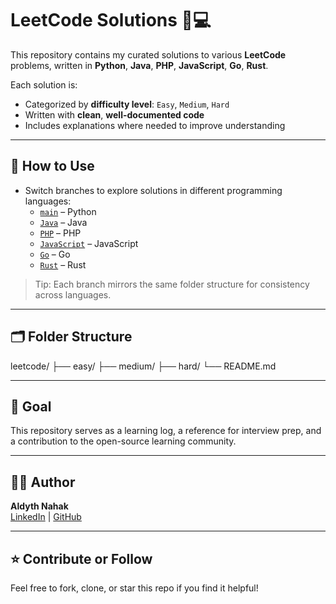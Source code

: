 # LeetCode Solutions 🧠💻

This repository contains my curated solutions to various **LeetCode** problems, written in **Python**, **Java**, **PHP**, **JavaScript**, **Go**, **Rust**.

Each solution is:
- Categorized by **difficulty level**: `Easy`, `Medium`, `Hard`
- Written with **clean**, **well-documented code**
- Includes explanations where needed to improve understanding

---

## 📌 How to Use

- Switch branches to explore solutions in different programming languages:
  - [`main`](https://github.com/AldythNahak/leetcode) – Python
  - [`Java`](https://github.com/AldythNahak/leetcode/tree/JAVA) – Java
  - [`PHP`](https://github.com/AldythNahak/leetcode/tree/PHP) – PHP
  - [`JavaScript`](https://github.com/AldythNahak/leetcode/tree/JAVASCRIPT) – JavaScript
  - [`Go`](https://github.com/AldythNahak/leetcode/tree/GO) – Go
  - [`Rust`](https://github.com/AldythNahak/leetcode/tree/RUST) – Rust

> Tip: Each branch mirrors the same folder structure for consistency across languages.

---

## 🗂 Folder Structure
leetcode/
├── easy/
├── medium/
├── hard/
└── README.md

---

## 📖 Goal

This repository serves as a learning log, a reference for interview prep, and a contribution to the open-source learning community.

---

## 🧑‍💻 Author

**Aldyth Nahak**  
[LinkedIn](https://linkedin.com/in/aldythnahak) | [GitHub](https://github.com/AldythNahak)

---

## ⭐️ Contribute or Follow

Feel free to fork, clone, or star this repo if you find it helpful!

